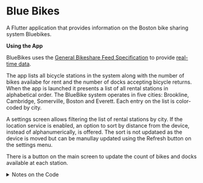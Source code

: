 # Blue Bikes

A Flutter application that provides information on the Boston bike sharing system Bluebikes.

**Using the App**

BlueBikes uses the [General Bikeshare Feed Specification](https://github.com/NABSA/gbfs/blob/master/gbfs.md) to provide [real-time data](https://www.bluebikes.com/system-data).  

The app lists all bicycle stations in the system along with the number of bikes availabe for rent and the number of docks accepting bicycle returns.  When the app is launched it presents a list of all rental stations in alphabetical order.  The BlueBike system operates in five cities:  Brookline, Cambridge, Somerville, Boston and Everett. Each entry on the list is color-coded by city.

A settings screen allows filtering the list of rental stations by city.  If the location service is enabled, an option to sort by distance from the device, instead of alphanumerically, is offered.  The sort is not updataed as the device is moved but can be manullay updated using the Refresh button on the settings menu.

There is a button on the main screen to update the count of bikes and docks available at each station.

<details>
<summary>Notes on the Code</summary>

The optional auto-discovery file [gbfs.json](https://gbfs.bluebikes.com/gbfs/gbfs.json) is included in the BlueBike feed and is used to locate all other data files.

When the app is launched the following files are read in order:

File Name | Description
------------ | -------------
system_regions.json | Provides names and ids for each region (city)
station_status.json | Real-time count of bikes and docks available 
station_information.json | Rental station name, location and region id 

The station status file contains a field indicating whether the rental station is currently installed.  Some stations in the system operate on a seasonal basis and will not be available some months.  Stations not installed are not included in the app.

A Flutter ChangeNotifierProvider is used to store the data model, which consistes of a filtered list of rental stations and current status of each station.  When stations are selected or deselected on the settings screen a list containing ids of selected regions is passed to the model.  Deselectd stations are filtered out of the master list and the main screen is updated.  

The data model also allows sorting of the master list by distance from the device or alphabetic by station name.  The settings screen has a "Sort by distance" switch to toggle how the stations will be sorted.  Since bicycle renters will probably not need contious resorting due to change of location, a Refresh button calls the sort method of the model on demand.  A modal appears over the settings screen when waiting for the device location.

The count of bikes and docks available may be updated via a button on the main screen.  When the button is pressed the station status data is read and passed to the data model, which causes an update to the interface.

</details>
